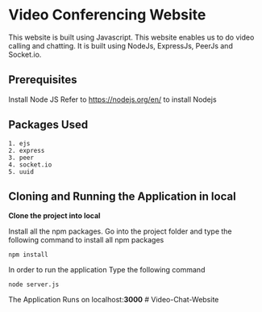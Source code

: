 # Video Conferencing Website

This website is built using Javascript. This website enables us to do video calling and chatting. It is built using NodeJs, ExpressJs, PeerJs and Socket.io.


## Prerequisites
Install Node JS
Refer to https://nodejs.org/en/ to install Nodejs

## Packages Used
```
1. ejs
2. express
3. peer
4. socket.io
5. uuid
```

## Cloning and Running the Application in local
**Clone the project into local**

Install all the npm packages. Go into the project folder and type the following command to install all npm packages
```
npm install
```
In order to run the application Type the following command
```
node server.js
```
The Application Runs on localhost:**3000**
#   V i d e o - C h a t - W e b s i t e  
 